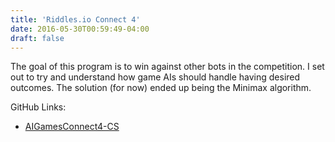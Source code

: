 ```yaml
---
title: 'Riddles.io Connect 4'
date: 2016-05-30T00:59:49-04:00
draft: false
---
```


The goal of this program is to win against other bots in the competition. I set out to try and understand how game AIs should handle having desired outcomes. The solution (for now) ended up being the Minimax algorithm.

GitHub Links:
- [AIGamesConnect4-CS](https://github.com/zacyzacy/AIGamesConnect4-CS)

